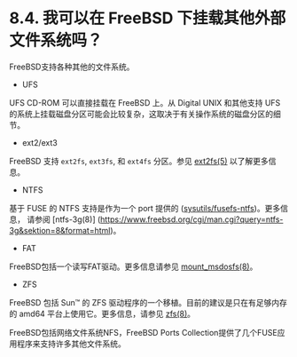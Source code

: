 # 8.4. 我可以在 FreeBSD 下挂载其他外部文件系统吗？

FreeBSD支持各种其他的文件系统。

- UFS

UFS CD-ROM 可以直接挂载在 FreeBSD 上。从 Digital UNIX 和其他支持 UFS 的系统上挂载磁盘分区可能会比较复杂，这取决于有关操作系统的磁盘分区的细节。

- ext2/ext3

FreeBSD 支持 `ext2fs`, `ext3fs`, 和 `ext4fs` 分区。参见 [ext2fs(5)](https://www.freebsd.org/cgi/man.cgi?query=ext2fs&sektion=5&format=html) 以了解更多信息。

- NTFS

基于 FUSE 的 NTFS 支持是作为一个 port 提供的 ([sysutils/fusefs-ntfs](https://cgit.freebsd.org/ports/tree/sysutils/fusefs-ntfs/pkg-descr))。更多信息， 请参阅 [ntfs-3g(8)] (https://www.freebsd.org/cgi/man.cgi?query=ntfs-3g&sektion=8&format=html)。

- FAT

FreeBSD包括一个读写FAT驱动。更多信息请参见 [mount_msdosfs(8)](https://www.freebsd.org/cgi/man.cgi?query=mount_msdosfs&sektion=8&format=html)。

- ZFS

FreeBSD 包括 Sun™ 的 ZFS 驱动程序的一个移植。目前的建议是只在有足够内存的 amd64 平台上使用它。更多信息，请参见 [zfs(8)](https://www.freebsd.org/cgi/man.cgi?query=zfs&sektion=8&format=html)。

FreeBSD包括网络文件系统NFS，FreeBSD Ports Collection提供了几个FUSE应用程序来支持许多其他文件系统。
